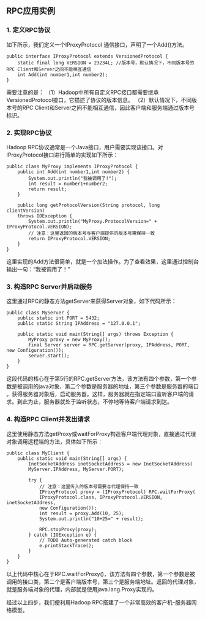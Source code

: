 ## RPC应用实例
### 1. 定义RPC协议
如下所示，我们定义一个IProxyProtocol 通信接口，声明了一个Add()方法。

    public interface IProxyProtocol extends VersionedProtocol {
        static final long VERSION = 23234L; //版本号，默认情况下，不同版本号的RPC Client和Server之间不能相互通信
        int Add(int number1,int number2);
    }

需要注意的是：
（1）Hadoop中所有自定义RPC接口都需要继承VersionedProtocol接口，它描述了协议的版本信息。
（2）默认情况下，不同版本号的RPC Client和Server之间不能相互通信，因此客户端和服务端通过版本号标识。

### 2. 实现RPC协议
Hadoop RPC协议通常是一个Java接口，用户需要实现该接口。对IProxyProtocol接口进行简单的实现如下所示：

    public class MyProxy implements IProxyProtocol {
        public int Add(int number1,int number2) {
            System.out.println("我被调用了!");
            int result = number1+number2;
            return result;
        }

        public long getProtocolVersion(String protocol, long clientVersion)
        throws IOException {
            System.out.println("MyProxy.ProtocolVersion=" + IProxyProtocol.VERSION);
            // 注意：这里返回的版本号与客户端提供的版本号需保持一致
            return IProxyProtocol.VERSION;
        }
    }

这里实现的Add方法很简单，就是一个加法操作。为了查看效果，这里通过控制台输出一句：“我被调用了！”

### 3. 构造RPC Server并启动服务
这里通过RPC的静态方法getServer来获得Server对象，如下代码所示：

    public class MyServer {
        public static int PORT = 5432;
        public static String IPAddress = "127.0.0.1";

        public static void main(String[] args) throws Exception {
            MyProxy proxy = new MyProxy();
            final Server server = RPC.getServer(proxy, IPAddress, PORT, new Configuration());
            server.start();
        }
    }

这段代码的核心在于第5行的RPC.getServer方法，该方法有四个参数，第一个参数是被调用的java对象，第二个参数是服务器的地址，第三个参数是服务器的端口 。获得服务器对象后，启动服务器。这样，服务器就在指定端口监听客户端的请求。到此为止，服务器就处于监听状态，不停地等待客户端请求到达。

### 4. 构造RPC Client并发出请求
这里使用静态方法getProxy或waitForProxy构造客户端代理对象，直接通过代理对象调用远程端的方法，具体如下所示：

    public class MyClient {
        public static void main(String[] args) {
            InetSocketAddress inetSocketAddress = new InetSocketAddress(
            MyServer.IPAddress, MyServer.PORT);

            try {
                // 注意：这里传入的版本号需要与代理保持一致
                IProxyProtocol proxy = (IProxyProtocol) RPC.waitForProxy(
                IProxyProtocol.class, IProxyProtocol.VERSION, inetSocketAddress,
                new Configuration());
                int result = proxy.Add(10, 25);
                System.out.println("10+25=" + result);

                RPC.stopProxy(proxy);
            } catch (IOException e) {
                // TODO Auto-generated catch block
                e.printStackTrace();
            }
        }
    }

以上代码中核心在于RPC.waitForProxy()，该方法有四个参数，第一个参数是被调用的接口类，第二个是客户端版本号，第三个是服务端地址。返回的代理对象，就是服务端对象的代理，内部就是使用java.lang.Proxy实现的。

经过以上四步，我们便利用Hadoop RPC搭建了一个非常高效的客户机–服务器网络模型。
